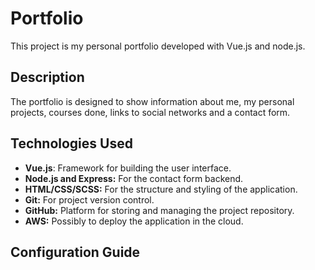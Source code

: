 # Portfolio

This project is my personal portfolio developed with Vue.js and node.js.

## Description

The portfolio is designed to show information about me, my personal projects, courses done, links to social networks and a contact form.

## Technologies Used

- **Vue.js**: Framework for building the user interface.
- **Node.js and Express:** For the contact form backend.
- **HTML/CSS/SCSS:** For the structure and styling of the application.
- **Git:** For project version control.
- **GitHub:** Platform for storing and managing the project repository.
- **AWS:** Possibly to deploy the application in the cloud.

## Configuration Guide
